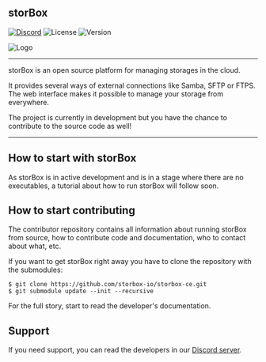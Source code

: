 ## storBox

[![Discord](https://discordapp.com/api/guilds/540992211957972992/embed.png)](https://discord.gg/f3cgtYs) ![License](https://img.shields.io/badge/License-AGPL--3.0-Green.svg) ![Version](https://img.shields.io/github/package-json/v/storbox-io/storbox-ce.svg)

![Logo](https://puu.sh/CYnNQ/92bdb1740f.png)

----

storBox is an open source platform for managing storages in the cloud.

It provides several ways of external connections like Samba, SFTP or FTPS. The web interface makes it possible to manage your storage from everywhere.

The project is currently in development but you have the chance to contribute to the source code as well!

----

## How to start with storBox

As storBox is in active development and is in a stage where there are no executables, a tutorial about how to run storBox will follow soon.

## How to start contributing

The contributor repository contains all information about running storBox from source, how to contribute code and documentation, who to contact about what, etc.

If you want to get storBox right away you have to clone the repository with the submodules:

```
$ git clone https://github.com/storbox-io/storbox-ce.git
$ git submodule update --init --recursive
```

For the full story, start to read the developer's documentation.

## Support

If you need support, you can read the developers in our [Discord server](https://discord.gg/f3cgtYs).

